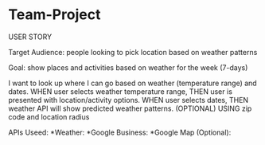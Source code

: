 # Team-Project

USER STORY

Target Audience: people looking to pick location based on weather patterns

Goal: show places and activities based on weather for the week (7-days)

I want to look up where I can go based on weather (temperature range) and dates. 
WHEN user selects weather temperature range, THEN user is presented with location/activity options. 
WHEN user selects dates, THEN weather API will show predicted weather patterns.
(OPTIONAL) USING zip code and location radius 

APIs Useed:
*Weather:
*Google Business:
*Google Map (Optional): 